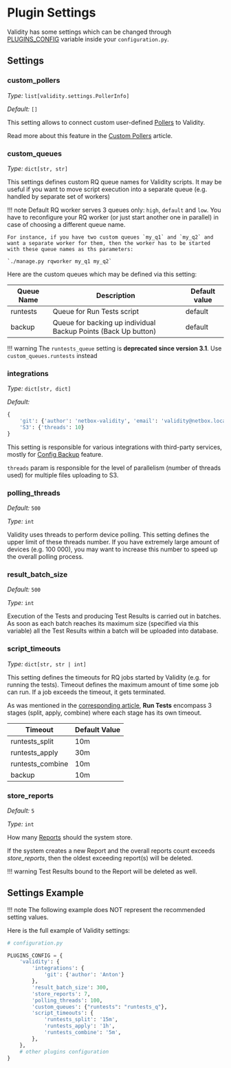 # Plugin Settings


Validity has some settings which can be changed through [PLUGINS_CONFIG](https://netboxlabs.com/docs/netbox/en/stable/plugins/installation/) variable inside your `configuration.py`.

## Settings

### **custom_pollers**

*Type:* `list[validity.settings.PollerInfo]`

*Default:* `[]`

This setting allows to connect custom user-defined [Pollers](../entities/pollers.md) to Validity.

Read more about this feature in the [Custom Pollers](../features/custom_pollers.md) article.


### **custom_queues**

*Type:* `dict[str, str]`

This settings defines custom RQ queue names for Validity scripts. It may be useful if you want to move script execution into a separate queue (e.g. handled by separate set of workers)

!!! note
    Default RQ worker serves 3 queues only: `high`, `default` and `low`. You have to reconfigure your RQ worker (or just start another one in parallel) in case of choosing a different queue name.

    For instance, if you have two custom queues `my_q1` and `my_q2` and want a separate worker for them, then the worker has to be started with these queue names as ths parameters:

    `./manage.py rqworker my_q1 my_q2`


Here are the custom queues which may be defined via this setting:

| Queue Name | Description | Default value |
|---|---|---|
| runtests | Queue for Run Tests script | default |
| backup | Queue for backing up individual Backup Points (Back Up button) | default |

!!! warning
    The `runtests_queue` setting is **deprecated since version 3.1**. Use `custom_queues.runtests` instead


### **integrations**

*Type:* `dict[str, dict]`

*Default:*

```python
{
    'git': {'author': 'netbox-validity', 'email': 'validity@netbox.local'}
    'S3': {'threads': 10}
}
```

This setting is responsible for various integrations with third-party services, mostly for [Config Backup](../features/config_backup.md) feature.

`threads` param is responsible for the level of parallelism (number of threads used) for multiple files uploading to S3.


### **polling_threads**

*Default:* `500`

*Type:* `int`

Validity uses threads to perform device polling. This setting defines the upper limit of these threads number. If you have extremely large amount of devices (e.g. 100 000), you may want to increase this number to speed up the overall polling process.


### **result_batch_size**

*Default:* `500`

*Type:* `int`

Execution of the Tests and producing Test Results is carried out in batches. As soon as each batch reaches its maximum size (specified via this variable) all the Test Results within a batch will be uploaded into database.


### **script_timeouts**

*Type:* `dict[str, str | int]`

This setting defines the timeouts for RQ jobs started by Validity (e.g. for running the tests). Timeout defines the maximum amount of time some job can run. If a job exceeds the timeout, it gets terminated.

As was mentioned in the [corresponding article](../entities/scripts.md#stages), **Run Tests** encompass 3 stages (split, apply, combine) where each stage has its own timeout.

| Timeout          | Default Value |
|------------------|---------------|
| runtests_split   | 10m           |
| runtests_apply   | 30m           |
| runtests_combine | 10m           |
| backup           | 10m           |


### **store_reports**

*Default:* `5`

*Type:* `int`

How many [Reports](../entities/results_and_reports.md#reports) should the system store.

If the system creates a new Report and the overall reports count exceeds *store_reports*, then the oldest exceeding report(s) will be deleted.

!!! warning
    Test Results bound to the Report will be deleted as well.


## Settings Example

!!! note
    The following example does NOT represent the recommended setting values.

Here is the full example of Validity settings:

```python
# configuration.py

PLUGINS_CONFIG = {
    'validity': {
        'integrations': {
            'git': {'author': 'Anton'}
        },
        'result_batch_size': 300,
        'store_reports': 7,
        'polling_threads': 100,
        'custom_queues': {"runtests": "runtests_q"},
        'script_timeouts': {
            'runtests_split': '15m',
            'runtests_apply': '1h',
            'runtests_combine': '5m',
        },
    },
    # other plugins configuration
}
```
